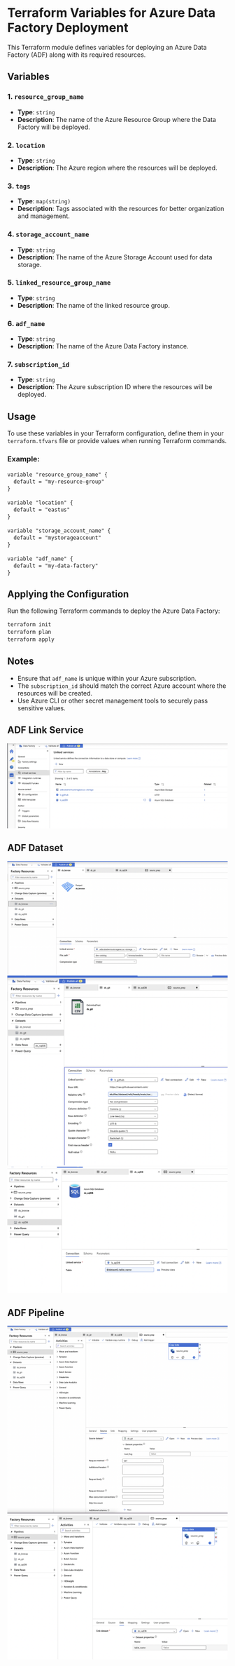 # Terraform Variables for Azure Data Factory Deployment

This Terraform module defines variables for deploying an Azure Data Factory (ADF) along with its required resources.

## Variables

### 1. `resource_group_name`
- **Type**: `string`
- **Description**: The name of the Azure Resource Group where the Data Factory will be deployed.

### 2. `location`
- **Type**: `string`
- **Description**: The Azure region where the resources will be deployed.

### 3. `tags`
- **Type**: `map(string)`
- **Description**: Tags associated with the resources for better organization and management.

### 4. `storage_account_name`
- **Type**: `string`
- **Description**: The name of the Azure Storage Account used for data storage.

### 5. `linked_resource_group_name`
- **Type**: `string`
- **Description**: The name of the linked resource group.

### 6. `adf_name`
- **Type**: `string`
- **Description**: The name of the Azure Data Factory instance.

### 7. `subscription_id`
- **Type**: `string`
- **Description**: The Azure subscription ID where the resources will be deployed.

## Usage
To use these variables in your Terraform configuration, define them in your `terraform.tfvars` file or provide values when running Terraform commands.

### Example:
```hcl
variable "resource_group_name" {
  default = "my-resource-group"
}

variable "location" {
  default = "eastus"
}

variable "storage_account_name" {
  default = "mystorageaccount"
}

variable "adf_name" {
  default = "my-data-factory"
}
```

## Applying the Configuration
Run the following Terraform commands to deploy the Azure Data Factory:

```sh
terraform init
terraform plan
terraform apply
```

## Notes
- Ensure that `adf_name` is unique within your Azure subscription.
- The `subscription_id` should match the correct Azure account where the resources will be created.
- Use Azure CLI or other secret management tools to securely pass sensitive values.

## ADF Link Service
![ls](/images/adf/init/ls.png)

## ADF Dataset
![ds_bronze](/images/adf/init/ds_bronze.png)
![ds_git](/images/adf/init/ds_git.png)
![ds_sqlDB](/images/adf/init/ds_sqlDB.png)

## ADF Pipeline
![source_prep](/images/adf/init/source_prep.png)
![sink_prep](/images/adf/init/sink_prep.png)
